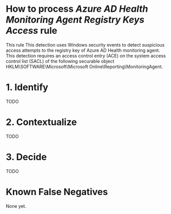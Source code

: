 # How to process *Azure AD Health Monitoring Agent Registry Keys Access* rule
This rule This detection uses Windows security events to detect suspicious access attempts to the registry key of Azure AD Health monitoring agent.
This detection requires an access control entry (ACE) on the system access control list (SACL) of the following securable object HKLM\SOFTWARE\Microsoft\Microsoft Online\Reporting\MonitoringAgent.

# 1. Identify
TODO

# 2. Contextualize
TODO

# 3. Decide
TODO

# Known False Negatives
None yet.
